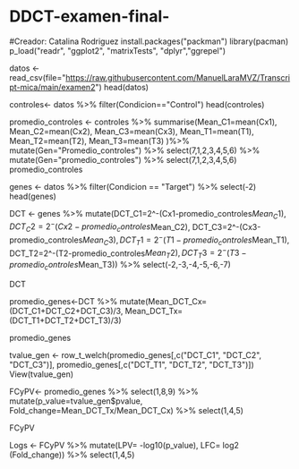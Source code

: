 # DDCT-examen-final-
#Creador: Catalina Rodriguez
install.packages("packman")
library(pacman)
p_load("readr",
       "ggplot2",
       "matrixTests", 
       "dplyr","ggrepel")

datos <- read_csv(file="https://raw.githubusercontent.com/ManuelLaraMVZ/Transcript-mica/main/examen2")
head(datos)


controles<- datos %>% 
  filter(Condicion=="Control")
head(controles)

promedio_controles <- controles %>% 
  summarise(Mean_C1=mean(Cx1),
            Mean_C2=mean(Cx2),
            Mean_C3=mean(Cx3),
            Mean_T1=mean(T1),
            Mean_T2=mean(T2),
            Mean_T3=mean(T3) )%>%
  mutate(Gen="Promedio_controles") %>%
  select(7,1,2,3,4,5,6) %>% 
  mutate(Gen="promedio_controles") %>% 
  select(7,1,2,3,4,5,6)
promedio_controles


genes <- datos %>% 
  filter(Condicion == "Target") %>% 
  select(-2)
head(genes)


DCT <- genes %>% 
  mutate(DCT_C1=2^-(Cx1-promedio_controles$Mean_C1),
         DCT_C2=2^-(Cx2-promedio_controles$Mean_C2),
         DCT_C3=2^-(Cx3-promedio_controles$Mean_C3),
         DCT_T1=2^-(T1-promedio_controles$Mean_T1),
         DCT_T2=2^-(T2-promedio_controles$Mean_T2),
         DCT_T3=2^-(T3-promedio_controles$Mean_T3)) %>% 
  select(-2,-3,-4,-5,-6,-7)

DCT         

promedio_genes<-DCT %>% 
  mutate(Mean_DCT_Cx=(DCT_C1+DCT_C2+DCT_C3)/3,
         Mean_DCT_Tx=(DCT_T1+DCT_T2+DCT_T3)/3)

promedio_genes




tvalue_gen <- row_t_welch(promedio_genes[,c("DCT_C1",
                                            "DCT_C2",
                                            "DCT_C3")],
                          promedio_genes[,c("DCT_T1",
                                            "DCT_T2",
                                            "DCT_T3")])
View(tvalue_gen)

FCyPV<- promedio_genes %>% 
  select(1,8,9) %>% 
  mutate(p_value=tvalue_gen$pvalue,
         Fold_change=Mean_DCT_Tx/Mean_DCT_Cx) %>% 
  select(1,4,5)

FCyPV

Logs <- FCyPV %>% 
  mutate(LPV= -log10(p_value),
         LFC= log2 (Fold_change)) %>% 
  select(1,4,5)




